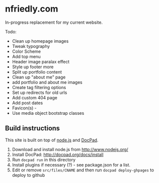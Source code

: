 nfriedly.com
============

In-progress replacement for my current website.

Todo: 

* Clean up homepage images
* Tweak typography
* Color Scheme
* Add top menu
* Header image paralax effect
* Style up footer more
* Split up portfolio content
* Clean up "about me" page
* add portfolio and about me images
* Create tag filtering options
* Set up redirects for old urls
* Add custom 404 page
* Add post dates
* Favicon(s) - <link rel="shortcut icon" href="/favicon.ico" />
* Use media object bootstrap classes

Build instructions
------------
This site is built on top of [node.js](http://www.nodejs.org/) and [DocPad](http://docpad.org/). 

1. Download and install node.js from http://www.nodejs.org/
2. Install DocPad: http://docpad.org/docs/install
3. Run `docpad run` in this directory
4. Install plugins if necessary (?) - see package.json for a list.
5. Edit or remove `src/files/CNAME` and then run `docpad deploy-ghpages` to deploy to github